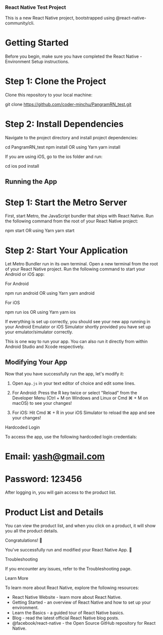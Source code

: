 ### React Native Test Project

This is a new React Native project, bootstrapped using @react-native-community/cli.

# Getting Started

Before you begin, make sure you have completed the React Native - Environment Setup instructions.

# Step 1: Clone the Project

Clone this repository to your local machine:

git clone https://github.com/coder-minchu/PangramRN_test.git

# Step 2: Install Dependencies

Navigate to the project directory and install project dependencies:

cd PangramRN_test
npm install
OR using Yarn
yarn install

If you are using iOS, go to the ios folder and run:

cd ios
pod install

## Running the App

# Step 1: Start the Metro Server

First, start Metro, the JavaScript bundler that ships with React Native. Run the following command from the root of your React Native project:

npm start
OR using Yarn
yarn start

# Step 2: Start Your Application

Let Metro Bundler run in its own terminal. Open a new terminal from the root of your React Native project. Run the following command to start your Android or iOS app:

For Android

npm run android
OR using Yarn
yarn android

For iOS

npm run ios
OR using Yarn
yarn ios

If everything is set up correctly, you should see your new app running in your Android Emulator or iOS Simulator shortly provided you have set up your emulator/simulator correctly.

This is one way to run your app. You can also run it directly from within Android Studio and Xcode respectively.

## Modifying Your App

Now that you have successfully run the app, let's modify it:

1. Open `App.js` in your text editor of choice and edit some lines.

2. For Android: Press the R key twice or select "Reload" from the Developer Menu (Ctrl + M on Windows and Linux or Cmd ⌘ + M on macOS) to see your changes!

3. For iOS: Hit Cmd ⌘ + R in your iOS Simulator to reload the app and see your changes!

Hardcoded Login

To access the app, use the following hardcoded login credentials:

# Email: yash@gmail.com
# Password: 123456

After logging in, you will gain access to the product list.

# Product List and Details

You can view the product list, and when you click on a product, it will show you all the product details.

Congratulations! :tada:

You've successfully run and modified your React Native App. :partying_face:

Troubleshooting

If you encounter any issues, refer to the Troubleshooting page.

Learn More

To learn more about React Native, explore the following resources:

- React Native Website - learn more about React Native.
- Getting Started - an overview of React Native and how to set up your environment.
- Learn the Basics - a guided tour of React Native basics.
- Blog - read the latest official React Native blog posts.
- @facebook/react-native - the Open Source GitHub repository for React Native.
